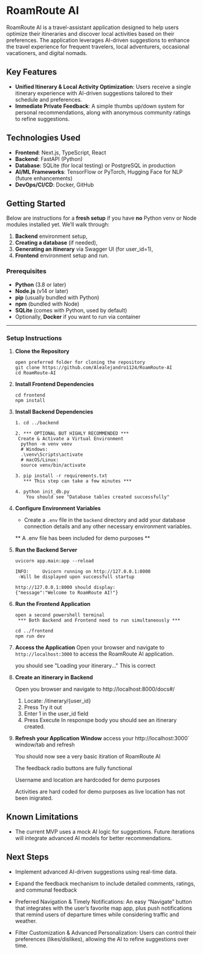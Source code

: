 # RoamRoute AI

RoamRoute AI is a travel-assistant application designed to help users optimize their itineraries and discover local activities based on their preferences. The application leverages AI-driven suggestions to enhance the travel experience for frequent travelers, local adventurers, occasional vacationers, and digital nomads.

## Key Features

- **Unified Itinerary & Local Activity Optimization**: Users receive a single itinerary experience with AI-driven suggestions tailored to their schedule and preferences.
- **Immediate Private Feedback**: A simple thumbs up/down system for personal recommendations, along with anonymous community ratings to refine suggestions.

## Technologies Used

- **Frontend**: Next.js, TypeScript, React
- **Backend**: FastAPI (Python)
- **Database**: SQLite (for local testing) or PostgreSQL in production
- **AI/ML Frameworks**: TensorFlow or PyTorch, Hugging Face for NLP (future enhancements)
- **DevOps/CI/CD**: Docker, GitHub

## Getting Started

Below are instructions for a **fresh setup** if you have **no** Python venv or Node modules installed yet. We’ll walk through:

1. **Backend** environment setup, 
2. **Creating a database** (if needed),
3. **Generating an itinerary** via Swagger UI (for user_id=1),
4. **Frontend** environment setup and run.

### Prerequisites

- **Python** (3.8 or later)
- **Node.js** (v14 or later)
- **pip** (usually bundled with Python)
- **npm** (bundled with Node)
- **SQLite** (comes with Python, used by default)
- Optionally, **Docker** if you want to run via container

---

### Setup Instructions

1. **Clone the Repository**
   ```
   open preferred folder for cloning the repository
   git clone https://github.com/Alealejandro1124/RoamRoute-AI
   cd RoamRoute-AI
   ```

2. **Install Frontend Dependencies**
   ```
   cd frontend
   npm install
   ```

3. **Install Backend Dependencies**
   ```
   1. cd ../backend

   2. *** OPTIONAL BUT HIGHLY RECOMMENDED ***
    Create & Activate a Virtual Environment
     python -m venv venv
     # Windows:
     .\venv\Scripts\activate
     # macOS/Linux:
     source venv/bin/activate

   3. pip install -r requirements.txt
      *** This step can take a few minutes ***

   4. python init_db.py
       You should see "Database tables created successfully"
   ```

4. **Configure Environment Variables**
   - Create a `.env` file in the `backend` directory and add your database connection details and any other necessary environment variables.

   ** A .env file has been included for demo purposes **


5. **Run the Backend Server**
   ```
   uvicorn app.main:app --reload

   INFO:     Uvicorn running on http://127.0.0.1:8000
    -Will be displayed upon successfull startup
   
   http://127.0.0.1:8000 should display:
   {"message":"Welcome to RoamRoute AI!"}
   ```

6. **Run the Frontend Application**
   ```
   open a second powershell terminal
    *** Both Backend and Frontend need to run simultaneously ***
   
   cd ../frontend
   npm run dev
   ```

7. **Access the Application**
   Open your browser and navigate to `http://localhost:3000` to access the RoamRoute AI application.

   you should see "Loading your itinerary..."
   This is correct

8. **Create an itinerary in Backend**

   Open you browser and navigate to http://localhost:8000/docs#/

   1. Locate: /itinerary/{user_id}
   2. Press Try it out
   3. Enter 1 in the user_id field
   4. Press Execute
      In responspe body you should see an itinerary created.

9. **Refresh your Application Window**
   access your http://localhost:3000` window/tab and refresh

   You should now see a very basic itiration of RoamRoute AI

   The feedback radio buttons are fully functional

   Username and location are hardcoded for demo purposes

   Activities are hard coded for demo purposes as live location
   has not been inigrated.
   

## Known Limitations

- The current MVP uses a mock AI logic for suggestions. Future iterations will integrate advanced AI models for better recommendations.


## Next Steps

- Implement advanced AI-driven suggestions using real-time data.

- Expand the feedback mechanism to include detailed comments, ratings, and communal feedback

- Preferred Navigation & Timely Notifications: An easy “Navigate” button that integrates with the user’s favorite map app, plus push notifications that remind users of departure times while considering traffic and weather.
- Filter Customization & Advanced Personalization: Users can control their preferences (likes/dislikes), allowing the AI to refine suggestions over time.
